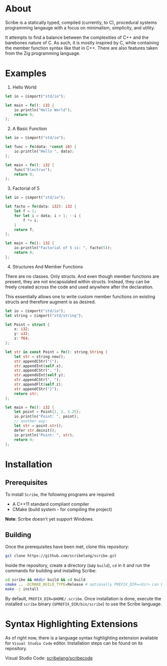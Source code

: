 # About

Scribe is a statically typed, compiled (currently, to C), procedural systems programming langauge with a focus on minimalism, simplicity, and utility.

It attempts to find a balance between the complexities of C++ and the barebones nature of C. As such, it is mostly inspired by C, while containing the member function syntax like that in C++.
There are also features taken from the Zig programming language.

# Examples

1. Hello World

```rs
let io = @import("std/io");

let main = fn(): i32 {
	io.println("Hello World");
	return 0;
};
```

2. A Basic Function

```rs
let io = @import("std/io");

let func = fn(data: *const i8) {
	io.println("Hello ", data);
};

let main = fn(): i32 {
	func("Electrux");
	return 0;
};
```

3. Factorial of 5

```rs
let io = @import("std/io");

let facto = fn(data: i32): i32 {
	let f = 1;
	for let i = data; i > 1; --i {
		f *= i;
	}
	return f;
};

let main = fn(): i32 {
	io.println("Factorial of 5 is: ", facto(5));
	return 0;
};
```

4. Structures And Member Functions

There are no classes. Only structs. And even though member functions are present, they are not encapsulated within structs.
Instead, they can be freely created across the code and used anywhere after the declaration.

This essentially allows one to write custom member functions on existing structs and therefore augment is as desired.

```rs
let io = @import("std/io");
let string = @import("std/string");

let Point = struct {
	x: i32;
	y: u32;
	z: f64;
};

let str in const Point = fn(): string.String {
	let str = string.new();
	str.appendCStr("{");
	str.appendInt(self.x);
	str.appendCStr(", ");
	str.appendUInt(self.y);
	str.appendCStr(", ");
	str.appendFlt(self.z);
	str.appendCStr("}");
	return str;
};

let main = fn(): i32 {
	let point = Point{1, 2, 3.25};
	io.println("Point: ", point);
	// another way:
	let str = point.str();
	defer str.deinit();
	io.println("Point: ", str);
	return 0;
};
```

# Installation

## Prerequisites

To install `Scribe`, the following programs are required:
* A C++11 standard compliant compiler
* CMake (build system - for compiling the project)

**Note**: Scribe doesn't yet support Windows.

## Building

Once the prerequisites have been met, clone this repository:
```sh
git clone https://github.com/scribelang/scribe.git
```

Inside the repository, create a directory (say `build`), `cd` in it and run the commands for building and installing Scribe:
```sh
cd scribe && mkdir build && cd build
cmake .. -DCMAKE_BUILD_TYPE=Release # optionally PREFIX_DIR=<dir> can be set before this
make -j install
```

By default, `PREFIX_DIR=$HOME/.scribe`.
Once installation is done, execute the installed `scribe` binary (`$PREFIX_DIR/bin/scribe`) to use the Scribe language.

# Syntax Highlighting Extensions

As of right now, there is a language syntax highlighting extension available for `Visual Studio Code` editor.
Installation steps can be found on its repository.

Visual Studio Code: [scribelang/scribecode](https://github.com/scribelang/scribecode.git)